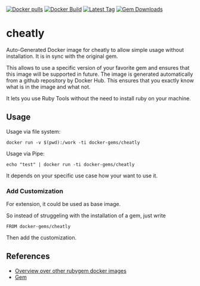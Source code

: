 [![Docker pulls](https://img.shields.io/docker/pulls/rubygem/cheatly.svg)](https://hub.docker.com/r/rubygem/cheatly/)
[![Docker Build](https://img.shields.io/docker/automated/rubygem/cheatly.svg)](https://hub.docker.com/r/rubygem/cheatly/)
[![Latest Tag](https://img.shields.io/github/tag/docker-rubygem/cheatly.svg)](https://hub.docker.com/r/rubygem/cheatly/)
[![Gem Downloads](https://img.shields.io/gem/dt/cheatly.svg)](https://rubygems.org/gems/cheatly/)
# cheatly

Auto-Generated Docker image for cheatly to allow simple usage without installation.
It is in sync with the original gem.

This allows to use a specific version of your favorite gem and ensures that this image will be supported in future.
The image is generated automatically from a github repository by Docker Hub.
This ensures that you exactly know what is in the image and what not.

It lets you use Ruby Tools without the need to install ruby on your machine.

## Usage

Usage via file system:

`docker run -v $(pwd):/work -ti docker-gems/cheatly`

Usage via Pipe:

`echo "test" | docker run -ti docker-gems/cheatly`

It depends on your specific use case how your want to use it.

### Add Customization

For extension, it could be used as base image.

So instead of struggeling with the installation of a gem, just write

`FROM docker-gems/cheatly`

Then add the customization.

## References

 - [Overview over other rubygem docker images](https://github.com/thinkbot/docker-rubygem)
 - [Gem](https://rubygems.org/gems/cheatly/)
